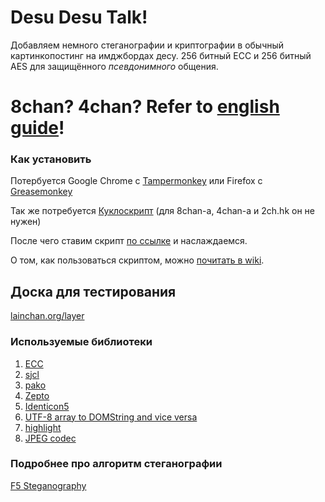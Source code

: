 # Desu Desu Talk!
Добавляем немного стеганографии и криптографии в обычный картинкопостинг на имджбордах десу. 256 битный ECC и 256 битный AES для защищённого *псевдонимного* общения.

# 8chan? 4chan? Refer to **[english guide](https://github.com/desudesutalk/desudesutalk/wiki/How-to-use-this-script)**!

### Как установить
Потербуется Google Chrome с [Tampermonkey](https://chrome.google.com/webstore/detail/tampermonkey/dhdgffkkebhmkfjojejmpbldmpobfkfo) или Firefox с [Greasemonkey](https://addons.mozilla.org/firefox/addon/greasemonkey/) 

Так же потребуется [Куклоскрипт](https://github.com/SthephanShinkufag/Dollchan-Extension-Tools) (для 8chan-а, 4chan-а и 2ch.hk он не нужен)

После чего ставим скрипт [по ссылке](https://github.com/desudesutalk/desudesutalk/raw/master/ddt.user.js) и наслаждаемся.

О том, как пользоваться скриптом, можно [почитать в wiki](https://github.com/desudesutalk/desudesutalk/wiki/%D0%9A%D0%B0%D0%BA-%D0%BF%D0%BE%D0%BB%D1%8C%D0%B7%D0%BE%D0%B2%D0%B0%D1%82%D1%8C%D1%81%D1%8F).

## Доска для тестирования
[lainchan.org/layer](https://lainchan.org/layer/)

### Используемые библиотеки
1. [ECC](https://github.com/indutny/elliptic)
2. [sjcl](http://bitwiseshiftleft.github.io/sjcl/)
5. [pako](https://github.com/nodeca/pako)
6. [Zepto](http://zeptojs.com/)
7. [Identicon5](https://github.com/FrancisShanahan/Identicon5)
8. [UTF-8 array to DOMString and vice versa](https://developer.mozilla.org/en-US/docs/Web/JavaScript/Base64_encoding_and_decoding#Appendix.3A_Decode_a_Base64_string_to_Uint8Array_or_ArrayBuffer)
9. [highlight](https://github.com/isagalaev/highlight.js)
10. [JPEG codec](https://github.com/owencm/js-steg)

### Подробнее про алгоритм стеганографии 
[F5 Steganography](https://code.google.com/p/f5-steganography/)
